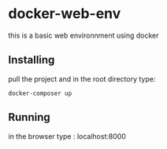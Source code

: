# docker-web-env
this is a basic web environnment using docker

## Installing
pull the project and in the root directory type: <br>
```
docker-composer up
```
## Running
in the browser type : localhost:8000


